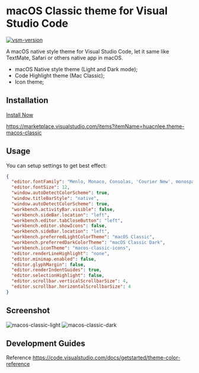 # macOS Classic theme for Visual Studio Code

[![vsm-version](https://img.shields.io/visual-studio-marketplace/v/huacnlee.theme-macos-classic?style=flat&label=VS%20Code)](https://marketplace.visualstudio.com/items?itemName=huacnlee.theme-macos-classic)

A macOS native style theme for Visual Studio Code, let it same like TextMate, Safari or others native app in macOS.

- macOS Native style theme (Light and Dark mode);
- Code Highlight theme (Mac Classic);
- Icon theme;

## Installation

[Install Now](https://github.com/huacnlee/vscode-macos-classic.theme/blob/HEAD/vscode:extension/huacnlee.theme-macos-classic)

https://marketplace.visualstudio.com/items?itemName=huacnlee.theme-macos-classic

## Usage

You can setup settings to get best effect:

```json
{
  "editor.fontFamily": "Menlo, Monaco, Consolas, 'Courier New', monospace",
  "editor.fontSize": 12,
  "window.autoDetectColorScheme": true,
  "window.titleBarStyle": "native",
  "window.autoDetectColorScheme": true,
  "workbench.activityBar.visible": false,
  "workbench.sideBar.location": "left",
  "workbench.editor.tabCloseButton": "left",
  "workbench.editor.showIcons": false,
  "workbench.sideBar.location": "left",
  "workbench.preferredLightColorTheme": "macOS Classic",
  "workbench.preferredDarkColorTheme": "macOS Classic Dark",
  "workbench.iconTheme": "macos-classic-icons",
  "editor.renderLineHighlight": "none",
  "editor.minimap.enabled": false,
  "editor.glyphMargin": false,
  "editor.renderIndentGuides": true,
  "editor.selectionHighlight": false,
  "editor.scrollbar.verticalScrollbarSize": 4,
  "editor.scrollbar.horizontalScrollbarSize": 4
}
```

## Screenshot

![macos-classic-light](https://user-images.githubusercontent.com/5518/200459317-73c2829b-0dc5-42ec-a2a7-73b3c454cdf4.png)
![macos-classic-dark](https://user-images.githubusercontent.com/5518/200459310-f19b508f-ce97-499e-a850-da38b20743d1.png)

## Development Guides

Reference https://code.visualstudio.com/docs/getstarted/theme-color-reference
